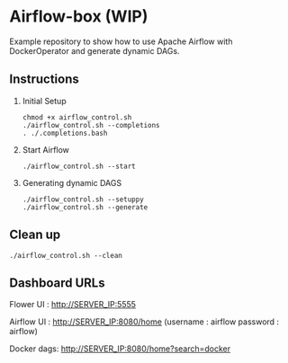 # Airflow-box (WIP)

Example repository to show how to use Apache Airflow with DockerOperator and generate dynamic DAGs.

## Instructions

1. Initial Setup

    ```shell
    chmod +x airflow_control.sh
    ./airflow_control.sh --completions
    . ./.completions.bash
    ```

2. Start Airflow

    ```shell
    ./airflow_control.sh --start
    ```

3. Generating dynamic DAGS

    ```shell
    ./airflow_control.sh --setuppy
    ./airflow_control.sh --generate
    ```

##  Clean up

```shell
./airflow_control.sh --clean
```

## Dashboard URLs

Flower UI  : <http://SERVER_IP:5555>

Airflow UI : <http://SERVER_IP:8080/home> (username : airflow password : airflow)

Docker dags: <http://SERVER_IP:8080/home?search=docker>
